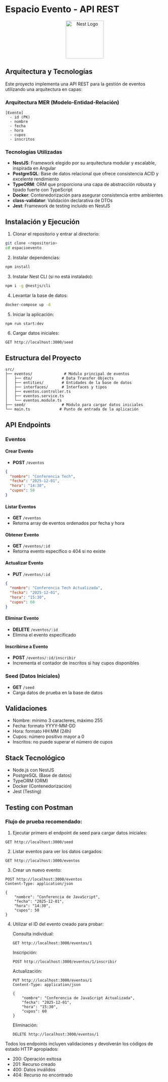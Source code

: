 # Espacio Evento - API REST

<p align="center">
  <a href="http://nestjs.com/" target="blank"><img src="https://nestjs.com/img/logo-small.svg" width="120" alt="Nest Logo" /></a>
</p>

## Arquitectura y Tecnologías

Este proyecto implementa una API REST para la gestión de eventos utilizando una arquitectura en capas:

### Arquitectura MER (Modelo-Entidad-Relación)

```
[Evento]
  - id (PK)
  - nombre
  - fecha
  - hora
  - cupos
  - inscritos
```

### Tecnologías Utilizadas

- **NestJS**: Framework elegido por su arquitectura modular y escalable, inspirada en Angular
- **PostgreSQL**: Base de datos relacional que ofrece consistencia ACID y excelente rendimiento
- **TypeORM**: ORM que proporciona una capa de abstracción robusta y tipado fuerte con TypeScript
- **Docker**: Contenedorización para asegurar consistencia entre ambientes
- **class-validator**: Validación declarativa de DTOs
- **Jest**: Framework de testing incluido en NestJS

## Instalación y Ejecución

1. Clonar el repositorio y entrar al directorio:
```bash
git clone <repositorio>
cd espacioevento
```

2. Instalar dependencias:
```bash
npm install
```

3. Instalar Nest CLI (si no está instalado):
```bash
npm i -g @nestjs/cli
```

4. Levantar la base de datos:
```bash
docker-compose up -d
```

5. Iniciar la aplicación:
```bash
npm run start:dev
```

6. Cargar datos iniciales:
```
GET http://localhost:3000/seed
```

## Estructura del Proyecto

```
src/
├── eventos/              # Módulo principal de eventos
│   ├── dto/             # Data Transfer Objects
│   ├── entities/        # Entidades de la base de datos
│   ├── interfaces/      # Interfaces y tipos
│   ├── eventos.controller.ts
│   ├── eventos.service.ts
│   └── eventos.module.ts
├── seed/                # Módulo para cargar datos iniciales
└── main.ts             # Punto de entrada de la aplicación
```

## API Endpoints

### Eventos

#### Crear Evento
- **POST** `/eventos`
```json
{
  "nombre": "Conferencia Tech",
  "fecha": "2025-12-01",
  "hora": "14:30",
  "cupos": 50
}
```

#### Listar Eventos
- **GET** `/eventos`
- Retorna array de eventos ordenados por fecha y hora

#### Obtener Evento
- **GET** `/eventos/:id`
- Retorna evento específico o 404 si no existe

#### Actualizar Evento
- **PUT** `/eventos/:id`
```json
{
  "nombre": "Conferencia Tech Actualizada",
  "fecha": "2025-12-01",
  "hora": "15:30",
  "cupos": 60
}
```

#### Eliminar Evento
- **DELETE** `/eventos/:id`
- Elimina el evento especificado

#### Inscribirse a Evento
- **POST** `/eventos/:id/inscribir`
- Incrementa el contador de inscritos si hay cupos disponibles

### Seed (Datos Iniciales)
- **GET** `/seed`
- Carga datos de prueba en la base de datos

## Validaciones

- Nombre: mínimo 3 caracteres, máximo 255
- Fecha: formato YYYY-MM-DD
- Hora: formato HH:MM (24h)
- Cupos: número positivo mayor a 0
- Inscritos: no puede superar el número de cupos

## Stack Tecnológico
- Node.js con NestJS
- PostgreSQL (Base de datos)
- TypeORM (ORM)
- Docker (Contenedorización)
- Jest (Testing)

## Testing con Postman

### Flujo de prueba recomendado:

1. Ejecutar primero el endpoint de seed para cargar datos iniciales:
```http
GET http://localhost:3000/seed
```

2. Listar eventos para ver los datos cargados:
```http
GET http://localhost:3000/eventos
```

3. Crear un nuevo evento:
```http
POST http://localhost:3000/eventos
Content-Type: application/json

{
    "nombre": "Conferencia de JavaScript",
    "fecha": "2025-12-01",
    "hora": "14:30",
    "cupos": 50
}
```

4. Utilizar el ID del evento creado para probar:

   Consulta individual:
   ```http
   GET http://localhost:3000/eventos/1
   ```

   Inscripción:
   ```http
   POST http://localhost:3000/eventos/1/inscribir
   ```

   Actualización:
   ```http
   PUT http://localhost:3000/eventos/1
   Content-Type: application/json

   {
       "nombre": "Conferencia de JavaScript Actualizada",
       "fecha": "2025-12-01",
       "hora": "15:30",
       "cupos": 60
   }
   ```

   Eliminación:
   ```http
   DELETE http://localhost:3000/eventos/1
   ```

Todos los endpoints incluyen validaciones y devolverán los códigos de estado HTTP apropiados:
- 200: Operación exitosa
- 201: Recurso creado
- 400: Datos inválidos
- 404: Recurso no encontrado